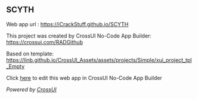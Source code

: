 ## SCYTH
Web app url : https://iCrackStuff.github.io/SCYTH

This project was created by CrossUI No-Code App Builder: https://crossui.com/RADGithub

Based on template: https://linb.github.io/CrossUI_Assets/assets/projects/Simple/xui_project_tpl_Empty

Click [here](https://crossui.com/RADGithub/#!from=github&owner=iCrackStuff&repo=SCYTH) to edit this web app in CrossUI No-Code App Builder

<i>Powered by [CrossUI](https://crossui.com)</i>
